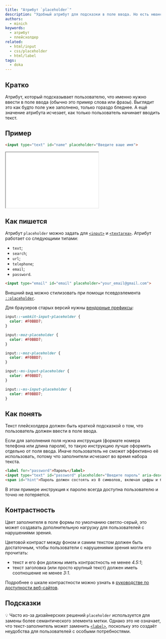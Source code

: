 ```yaml
---
title: "Атрибут `placeholder`"
description: "Удобный атрибут для подсказки в поле ввода. Но есть нюансы!"
authors:
  - minich
keywords:
  - атрибут
  - плейсхолдер
related:
  - html/input
  - css/placeholder
  - html/label
tags:
  - doka
---
```


## Кратко

Атрибут, который подсказывает пользователю, что именно нужно ввести в поле ввода (обычно это пример слова или фразы). Выглядит это как будто поле уже заполнено, только гораздо бледнее. А ещё значение атрибута исчезает, как только пользователь начинает вводить текст.

## Пример

```html
<input type="text" id="name" placeholder="Введите ваше имя">
```

<iframe title="Подсказка в поле ввода" src="demos/example/" height="180"></iframe>

## Как пишется

Атрибут `placeholder` можно задать для [`<input>`](/html/input/) и [`<textarea>`](/html/textarea/). Атрибут работает со следующими типами:

- `text`;
- `search`;
- `url`;
- `telephone`;
- `email`;
- `password`.

```html
<input type="email" id="email" placeholder="your_email@gmail.com">
```

Внешний вид можно стилизовать при помощи псевдоэлемента [`::placeholder`](/css/placeholder/).

Для браузеров старых версий нужны [вендорные префиксы](/css/vendor-prefixes/):

```css
input::-webkit-input-placeholder {
  color: #F0BBD7;
}

input:-moz-placeholder {
  color: #F0BBD7;
}

input::-moz-placeholder {
  color: #F0BBD7;
}

input:-ms-input-placeholder {
  color: #F0BBD7;
}

input::-ms-input-placeholder {
  color: #F0BBD7;
}
```

## Как понять

Текст плейсхолдера должен быть краткой подсказкой о том, что пользователь должен ввести в поле ввода.

Если для заполнения поля нужна инструкция (формате номера телефона или длина пароля), то такую инструкцию лучше оформить отдельно от поля ввода. Иначе пользователь не сможет эффективно её использовать, потому что заполнители исчезают во время набора текста.

```html
<label for="password">Пароль</label>
<input type="text" id="password" placeholder="Введите пароль" aria-describedby="hint">
<span id="hint">Пароль должен состоять из 8 символов, включая цифры и буквы.</span>
```

В этом примере инструкция к паролю всегда доступна пользователю и точно не потеряется.

## Контрастность

Цвет заполнителя в поле формы по умолчанию светло-серый, это может создавать дополнительную нагрузку для пользователей с нарушениями зрения.

Цветовой контраст между фоном и самим текстом должен быть достаточным, чтобы пользователи с нарушениями зрения могли его прочитать:

- текст и его фон должны иметь контрастность не менее _4.5:1_;
- текст заголовка (или просто крупный текст) должен иметь соотношение не менее _3:1_.

Подробнее о шкале контрастности можно узнать в [руководстве по доступности веб-сайтов](https://www.w3.org/WAI/WCAG21/quickref/#contrast-minimum).

## Подсказки

💡 Часто из-за дизайнерских решений `placeholder` используется для замены более семантического элемента метки. Однако это не означает, что текст-заполнитель может заменить [`<label>`](/html/label/), поскольку это создаёт неудобства для пользователей с особыми потребностями.

